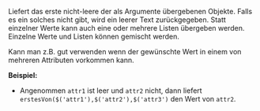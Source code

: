 Liefert das erste nicht-leere der als Argumente übergebenen Objekte.
Falls es ein solches nicht gibt, wird ein leerer Text zurückgegeben.
Statt einzelner Werte kann auch eine oder mehrere Listen übergeben werden. Einzelne Werte und Listen können gemischt werden.

Kann man z.B. gut verwenden wenn der gewünschte Wert in einem von mehreren Attributen vorkommen kann.

**Beispiel:**
- Angenommen `attr1` ist leer und `attr2` nicht, dann liefert `erstesVon($('attr1'),$('attr2'),$('attr3')` den Wert von `attr2`.